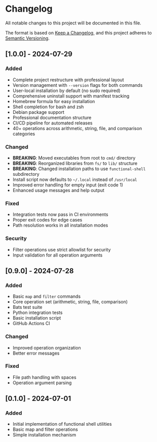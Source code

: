 # Changelog

All notable changes to this project will be documented in this file.

The format is based on [Keep a Changelog](https://keepachangelog.com/en/1.0.0/),
and this project adheres to [Semantic Versioning](https://semver.org/spec/v2.0.0.html).

## [1.0.0] - 2024-07-29

### Added
- Complete project restructure with professional layout
- Version management with `--version` flags for both commands
- User-local installation by default (no sudo required)
- Comprehensive uninstall support with manifest tracking
- Homebrew formula for easy installation
- Shell completion for bash and zsh
- Debian package support
- Professional documentation structure
- CI/CD pipeline for automated releases
- 40+ operations across arithmetic, string, file, and comparison categories

### Changed
- **BREAKING**: Moved executables from root to `cmd/` directory
- **BREAKING**: Reorganized libraries from `fs/` to `lib/` structure
- **BREAKING**: Changed installation paths to use `functional-shell` subdirectory
- Install script now defaults to `~/.local` instead of `/usr/local`
- Improved error handling for empty input (exit code 1)
- Enhanced usage messages and help output

### Fixed
- Integration tests now pass in CI environments
- Proper exit codes for edge cases
- Path resolution works in all installation modes

### Security
- Filter operations use strict allowlist for security
- Input validation for all operation arguments

## [0.9.0] - 2024-07-28

### Added
- Basic `map` and `filter` commands
- Core operation set (arithmetic, string, file, comparison)
- Bats test suite
- Python integration tests
- Basic installation script
- GitHub Actions CI

### Changed
- Improved operation organization
- Better error messages

### Fixed
- File path handling with spaces
- Operation argument parsing

## [0.1.0] - 2024-07-01

### Added
- Initial implementation of functional shell utilities
- Basic map and filter operations
- Simple installation mechanism